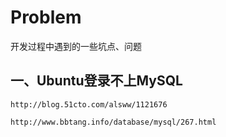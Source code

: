 # Problem

开发过程中遇到的一些坑点、问题

## 一、Ubuntu登录不上MySQL

    http://blog.51cto.com/alsww/1121676
    
    http://www.bbtang.info/database/mysql/267.html
    

